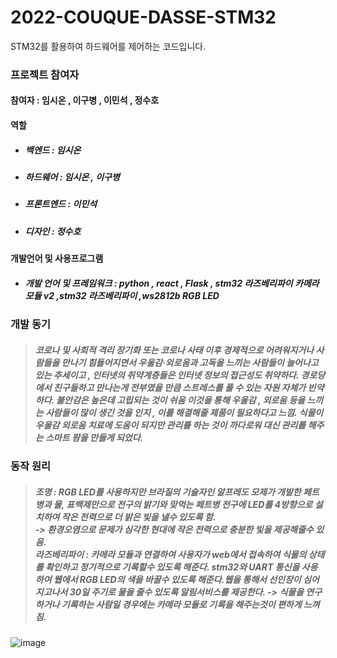 # 2022-COUQUE-DASSE-STM32
STM32를 활용하여 하드웨어를 제어하는 코드입니다.

### 프로젝트 참여자
#### 참여자 : 임시온 , 이구병 , 이민석 , 정수호
#### 역할
- ##### 백엔드 : 임시온
- ##### 하드웨어 : 임시온 , 이구병
- ##### 프론트엔드 : 이민석
- ##### 디자인 : 정수호
#### 개발언어 및 사용프로그램
- ##### 개발 언어 및 프레임워크 : python , react , Flask , stm32 라즈베리파이 카메라 모듈 v2 ,stm32 라즈베리파이 ,ws2812b RGB LED
### 개발 동기
> ##### 코로나 및 사회적 격리 장기화 또는 코로나 사태 이후 경제적으로 어려워지거나 사람들을 만나기 힘들어지면서 우울감·외로움과 고독을 느끼는 사람들이 늘어나고 있는 추세이고 , 인터넷의 취약계층들은 인터넷 정보의 접근성도 취약하다. 경로당에서 친구들하고 만나는게 전부였을 만큼 스트레스를 풀 수 있는 자원 자체가 빈약하다. 불안감은 높은데 고립되는 것이 쉬움 이것을 통해 우울감 , 외로움 등을 느끼는 사람들이 많이 생긴 것을 인지 , 이를 해결해줄 제품이 필요하다고 느낌. 식물이 우울감 외로움 치료에 도움이 되지만 관리를 하는 것이 까다로워 대신 관리를 해주는 스마트 팜을 만들게 되었다.
### 동작 원리 
> ##### 조명 : RGB LED를 사용하지만 브라질의 기술자인 알프레도 모제가 개발한 페트병과 물, 표백제만으로 전구의 밝기와 맞먹는 페트병 전구에 LED를 4방향으로 설치하여 작은 전력으로 더 밝은 빛을 낼수 있도록 함.<br>-> 환경오염으로 문제가 심각한 현대에 작은 전력으로 충분한 빛을 제공해줄수 있음. <br>라즈베리파이 : 카메라 모듈과 연결하여 사용자가 web에서 접속하여 식물의 상태를 확인하고 정기적으로 기록할수 있도록 해준다. stm32와 UART 통신을 사용하여 웹에서 RGB LED의 색을 바꿀수 있도록 해준다.웹을 통해서 선인장이 심어지고나서 30일 주기로 물을 줄수 있도록 알림서비스를 제공한다. -> 식물을 연구하거나 기록하는 사람일 경우에는 카메라 모듈로 기록을 해주는것이 편하게 느껴짐.
![image](https://user-images.githubusercontent.com/80656700/211196256-e74951ea-716d-4ca9-862e-ee81618ae6b6.png)
